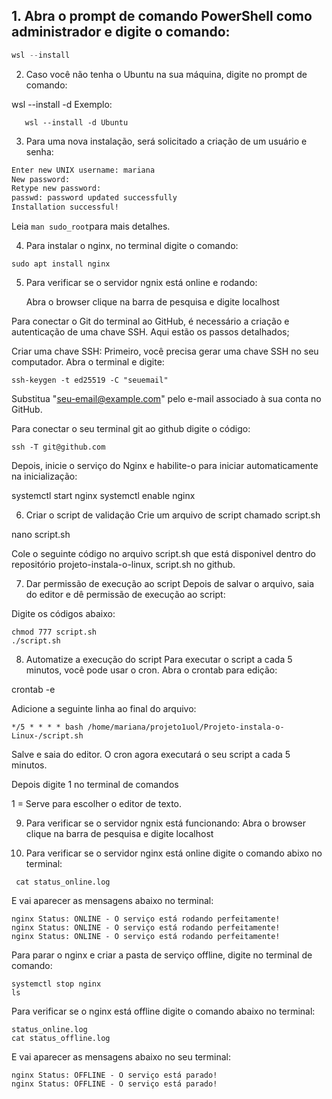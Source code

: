 ## 1. Abra o prompt de comando PowerShell como administrador e digite o comando:
   ```PowerShell
   wsl --install
   ```
2. Caso você não tenha o Ubuntu na sua máquina, digite no prompt de comando:


wsl --install -d <NomeDaDistro>
   Exemplo: 
```PowerShel
   wsl --install -d Ubuntu
   ```
3. Para uma nova instalação, será solicitado a criação de um usuário e senha:
```bash
Enter new UNIX username: mariana
New password:
Retype new password:
passwd: password updated successfully
Installation successful!
```
Leia ``` man sudo_root ```para mais detalhes.

4. Para instalar o nginx, no terminal digite o comando:

```
sudo apt install nginx
```

5. Para verificar se o servidor ngnix está online e rodando:

   Abra o browser clique na barra de pesquisa e digite localhost
   
Para conectar o Git do terminal ao GitHub, é necessário a criação e autenticação de uma chave SSH. Aqui estão os passos detalhados\;

Criar uma chave SSH: Primeiro, você precisa gerar uma chave SSH no seu computador. Abra o terminal e digite:
```
ssh-keygen -t ed25519 -C "seuemail"
```
Substitua "seu-email@example.com" pelo e-mail associado à sua conta no GitHub. 

Para conectar o seu terminal git ao github digite o código: 
```
ssh -T git@github.com
```
Depois, inicie o serviço do Nginx e habilite-o para iniciar automaticamente na inicialização:

systemctl start nginx
systemctl enable nginx

6. Criar o script de validação
Crie um arquivo de script chamado script.sh

nano script.sh

Cole o seguinte código no arquivo script.sh que está disponivel dentro do repositório projeto-instala-o-linux, script.sh no github.



7. Dar permissão de execução ao script
Depois de salvar o arquivo, saia do editor e dê permissão de execução ao script:

Digite os códigos abaixo: 
```
chmod 777 script.sh
./script.sh 
```

8. Automatize a execução do script
Para executar o script a cada 5 minutos, você pode usar o cron. Abra o crontab para edição:

crontab -e

Adicione a seguinte linha ao final do arquivo:
```
*/5 * * * * bash /home/mariana/projeto1uol/Projeto-instala-o-Linux-/script.sh 
```
Salve e saia do editor. O cron agora executará o seu script a cada 5 minutos.

Depois digite 1 no terminal de comandos 

1 = Serve para escolher o editor de texto.

9. Para verificar se o servidor ngnix está funcionando: 
   Abra o browser clique na barra de pesquisa e digite localhost


10. Para verificar se o servidor nginx está online digite o comando abixo no terminal:

```
 cat status_online.log
```
E vai aparecer as mensagens abaixo no terminal:
```
nginx Status: ONLINE - O serviço está rodando perfeitamente!
nginx Status: ONLINE - O serviço está rodando perfeitamente!
nginx Status: ONLINE - O serviço está rodando perfeitamente!
```
 Para parar o nginx e criar a pasta de serviço offline, digite no terminal de comando: 
 ```
systemctl stop nginx 
ls
```
Para verificar se o nginx está offline digite o comando abaixo no terminal: 
```
status_online.log
cat status_offline.log
```

E vai aparecer as mensagens abaixo no seu terminal:

```
nginx Status: OFFLINE - O serviço está parado!
nginx Status: OFFLINE - O serviço está parado!
```
